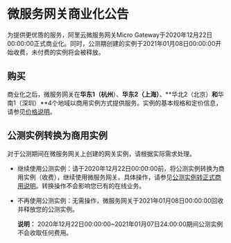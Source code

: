 # 微服务网关商业化公告

为提供更优质的服务，阿里云微服务网关Micro Gateway于2020年12月22日00:00:00正式商业化。同时，公测期创建的实例于2021年01月08日00:00:00开始收费，未付费的实例将会被释放。

## 购买

商业化之后，微服务网关在**华东1（杭州**）、**华东2（上海）**、**华北2（北京）**和**华南1（深圳）**4个地域以商用实例方式提供服务。实例的基本规格和定价信息，请参见[价格说明]()。

## 公测实例转换为商用实例

对于公测期间在微服务网关上创建的网关实例，请根据实际需求处理。

-   继续使用公测实例：请于2020年12月22日00:00:00前，将公测实例转换为商用实例（收费），继续使用微服务网关。具体操作，请参见[公测实例转正式商用说明]()。转换操作不会影响您已有的在线业务。
-   不再使用公测实例：无需操作，微服务网关于2021年01月08日00:00:00回收并释放您的公测实例。

    **说明：** 2020年12月22日00:00:00~2021年01月07日24:00:00期间公测实例不会收取任何费用。


